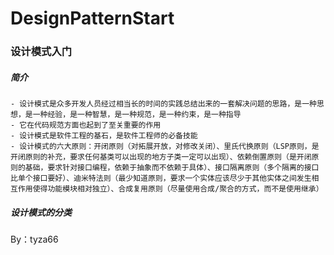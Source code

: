 # DesignPatternStart
### 设计模式入门
##### 简介
    - 设计模式是众多开发人员经过相当长的时间的实践总结出来的一套解决问题的思路，是一种思想，是一种经验，是一种智慧，是一种规范，是一种约束，是一种指导
    - 它在代码规范方面也起到了至关重要的作用
    - 设计模式是软件工程的基石，是软件工程师的必备技能
    - 设计模式的六大原则：开闭原则（对拓展开放，对修改关闭）、里氏代换原则（LSP原则，是开闭原则的补充，要求任何基类可以出现的地方子类一定可以出现）、依赖倒置原则（是开闭原则的基础，要求针对接口编程，依赖于抽象而不依赖于具体）、接口隔离原则（多个隔离的接口比单个接口要好）、迪米特法则（最少知道原则，要求一个实体应该尽少于其他实体之间发生相互作用使得功能模块相对独立）、合成复用原则（尽量使用合成/聚合的方式，而不是使用继承）

##### 设计模式的分类

By：tyza66
